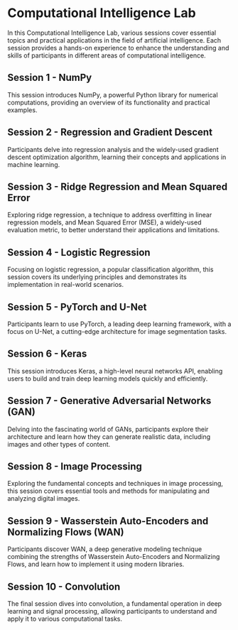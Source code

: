<!DOCTYPE html>
<html lang="en">
<head>
<meta charset="UTF-8">
<meta name="viewport" content="width=device-width, initial-scale=1.0">
<title>Computational Intelligence Lab</title>
</head>
<body>
<h1>Computational Intelligence Lab</h1>
<p>In this Computational Intelligence Lab, various sessions cover essential topics and practical applications in the field of artificial intelligence. Each session provides a hands-on experience to enhance the understanding and skills of participants in different areas of computational intelligence.</p>
<h2>Session 1 - NumPy</h2>
<p>This session introduces NumPy, a powerful Python library for numerical computations, providing an overview of its functionality and practical examples.</p>
<h2>Session 2 - Regression and Gradient Descent</h2>
<p>Participants delve into regression analysis and the widely-used gradient descent optimization algorithm, learning their concepts and applications in machine learning.</p>
<h2>Session 3 - Ridge Regression and Mean Squared Error</h2>
<p>Exploring ridge regression, a technique to address overfitting in linear regression models, and Mean Squared Error (MSE), a widely-used evaluation metric, to better understand their applications and limitations.</p>
<h2>Session 4 - Logistic Regression</h2>
<p>Focusing on logistic regression, a popular classification algorithm, this session covers its underlying principles and demonstrates its implementation in real-world scenarios.</p>
<h2>Session 5 - PyTorch and U-Net</h2>
<p>Participants learn to use PyTorch, a leading deep learning framework, with a focus on U-Net, a cutting-edge architecture for image segmentation tasks.</p>
<h2>Session 6 - Keras</h2>
<p>This session introduces Keras, a high-level neural networks API, enabling users to build and train deep learning models quickly and efficiently.</p>
<h2>Session 7 - Generative Adversarial Networks (GAN)</h2>
<p>Delving into the fascinating world of GANs, participants explore their architecture and learn how they can generate realistic data, including images and other types of content.</p>
<h2>Session 8 - Image Processing</h2>
<p>Exploring the fundamental concepts and techniques in image processing, this session covers essential tools and methods for manipulating and analyzing digital images.</p>
<h2>Session 9 - Wasserstein Auto-Encoders and Normalizing Flows (WAN)</h2>
<p>Participants discover WAN, a deep generative modeling technique combining the strengths of Wasserstein Auto-Encoders and Normalizing Flows, and learn how to implement it using modern libraries.</p>
<h2>Session 10 - Convolution</h2>
<p>The final session dives into convolution, a fundamental operation in deep learning and signal processing, allowing participants to understand and apply it to various computational tasks.</p>
</body>
</html>
